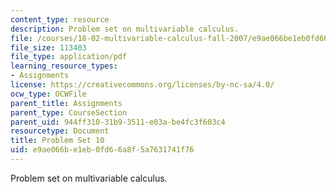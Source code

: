 ```yaml
---
content_type: resource
description: Problem set on multivariable calculus.
file: /courses/18-02-multivariable-calculus-fall-2007/e9ae066be1eb0fd66a8f5a7631741f76_ps10.pdf
file_size: 113403
file_type: application/pdf
learning_resource_types:
- Assignments
license: https://creativecommons.org/licenses/by-nc-sa/4.0/
ocw_type: OCWFile
parent_title: Assignments
parent_type: CourseSection
parent_uid: 944ff310-31b9-3511-e03a-be4fc3f603c4
resourcetype: Document
title: Problem Set 10
uid: e9ae066b-e1eb-0fd6-6a8f-5a7631741f76
---
```

Problem set on multivariable calculus.
